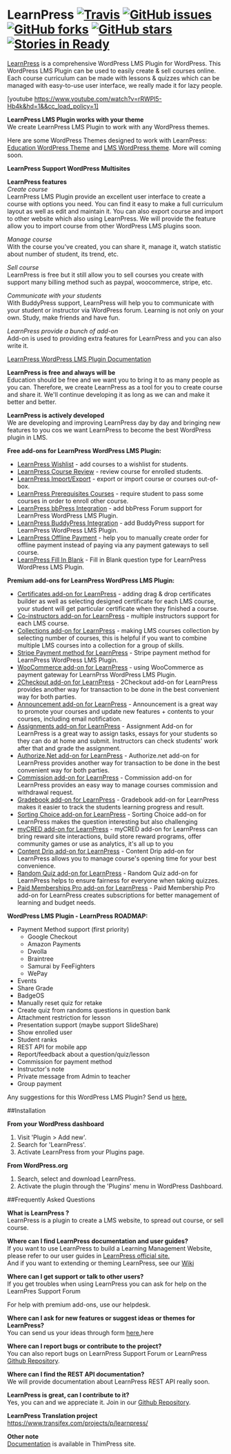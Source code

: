 # LearnPress  [![Travis](https://img.shields.io/travis/LearnPress/learnpress/develop.svg)](https://travis-ci.org/LearnPress/learnpress) [![GitHub issues](https://img.shields.io/github/issues/LearnPress/LearnPress.svg)](https://github.com/LearnPress/LearnPress/issues) [![GitHub forks](https://img.shields.io/github/forks/LearnPress/LearnPress.svg)](https://github.com/LearnPress/LearnPress/network) [![GitHub stars](https://img.shields.io/github/stars/LearnPress/LearnPress.svg)](https://github.com/LearnPress/LearnPress/stargazers) [![Stories in Ready](https://badge.waffle.io/LearnPress/LearnPress.svg?label=ready&title=Ready)](http://waffle.io/LearnPress/LearnPress)

<a href="http://thimpress.com/learnpress" target="_blank">LearnPress</a> is a comprehensive WordPress LMS Plugin for WordPress. This WordPress LMS Plugin can be used to easily create & sell courses online. Each course curriculum can be made with lessons & quizzes which can be managed with easy-to-use user interface, we really made it for lazy people.  

[youtube https://www.youtube.com/watch?v=rRWPl5-Hb4k&hd=1&&cc_load_policy=1]

**LearnPress LMS Plugin works with your theme**  
We create LearnPress LMS Plugin to work with any WordPress themes.

Here are some WordPress Themes designed to work with LearnPress: [Education WordPress Theme](http://themeforest.net/item/education-wordpress-theme-education-wp/14058034 "Education WordPress Theme") and [LMS WordPress theme](http://themeforest.net/item/lms-wordpress-theme-elearning-wp/11797847 "LMS WordPress Theme"). More will coming soon.


**LearnPress Support WordPress Multisites**

**LearnPress features**  
*Create course*  
LearnPress LMS Plugin provide an excellent user interface to create a course with options you need. You can find it easy to make a full curriculum layout as well as edit and maintain it.
You can also export course and import to other website which also using LearnPress. We will provide the feature allow you to import course from other WordPress LMS plugins soon.  

*Manage course*  
With the course you've created, you can share it, manage it, watch statistic about number of student, its trend, etc.  

*Sell course*  
LearnPress is free but it still allow you to sell courses you create with support many billing method such as paypal, woocommerce, stripe, etc.  

*Communicate with your students*  
With BuddyPress support, LearnPress will help you to communicate with your student or instructor via WordPress forum. Learning is not only on your own. Study, make friends and have fun.  

*LearnPress provide a bunch of add-on*  
Add-on is used to providing extra features for LearnPress and you can also write it.  

<a href="http://docs.thimpress.com/learnpress" target="_blank">LearnPress WordPress LMS Plugin Documentation</a>

**LearnPress is free and always will be**  
Education should be free and we want you to bring it to as many people as you can. Therefore, we create LearnPress as a tool for you to create course and share it. We'll continue developing it as long as we can and make it better and better.  

**LearnPress is actively developed**  
We are developing and improving LearnPress day by day and bringing new features to you cos we want LearnPress to become the best WordPress plugin in LMS.

**Free add-ons for LearnPress WordPress LMS Plugin:**

- [LearnPress Wishlist](https://wordpress.org/plugins/learnpress-wishlist) - add courses to a wishlist for students.
- [LearnPress Course Review](https://wordpress.org/plugins/learnpress-course-review) - review course for enrolled students.
- [LearnPress Import/Export](https://wordpress.org/plugins/learnpress-import-export) - export or import course or courses out-of-box.
- [LearnPress Prerequisites Courses](https://wordpress.org/plugins/learnpress-prerequisites-courses) - require student to pass some courses in order to enroll other course.
- [LearnPress bbPress Integration](https://wordpress.org/plugins/learnpress-bbpress) - add bbPress Forum support for LearnPress WordPress LMS Plugin.
- [LearnPress BuddyPress Integration](https://wordpress.org/plugins/learnpress-buddypress) - add BuddyPress support for LearnPress WordPress LMS Plugin.
- [LearnPress Offline Payment](https://wordpress.org/plugins/learnpress-offline-payment) - help you to manually create order for offline payment instead of paying via any payment gateways to sell course.
- [LearnPress Fill In Blank](https://wordpress.org/plugins/learnpress-fill-in-blank) - Fill in Blank question type for LearnPress WordPress LMS Plugin.

**Premium add-ons for LearnPress WordPress LMS Plugin:**

- [Certificates add-on for LearnPress](http://thimpress.com/shop/certificates-add-on-for-learnpress/) - adding drag & drop certificates builder as well as selecting designed certificate for each LMS course, your student will get particular certificate when they finished a course.
- [Co-instructors add-on for LearnPress](http://thimpress.com/shop/co-instructors-add-on-for-learnpress/) - multiple instructors support for each LMS course.
- [Collections add-on for LearnPress](http://thimpress.com/shop/collections-add-on-for-learnpress/) - making LMS courses collection by selecting number of courses, this is helpful if you want to combine multiple LMS courses into a collection for a group of skills.
- [Stripe Payment method for LearnPress](http://thimpress.com/shop/stripe-add-on-for-learnpress/) - Stripe payment method for LearnPress WordPress LMS Plugin.
- [WooCommerce add-on for LearnPress](http://thimpress.com/shop/woocommerce-add-on-for-learnpress/) - using WooCommerce as payment gateway for LearnPrss WordPress LMS Plugin.
- [2Checkout add-on for LearnPress](https://thimpress.com/product/2checkout-add-learnpress/) - 2Checkout add-on for LearnPress provides another way for transaction to be done in the best convenient way for both parties.
- [Announcement add-on for LearnPress](https://thimpress.com/product/announcement-add-on-for-learnpress/) - Announcement is a great way to promote your courses and update new features + contents to your courses, including email notification.
- [Assignments add-on for LearnPress](https://thimpress.com/product/assignments-add-on-for-learnpress/) - Assignment Add-on for LearnPress is a great way to assign tasks, essays for your students so they can do at home and submit. Instructors can check students' work after that and grade the assignment.
- [Authorize.Net add-on for LearnPress](https://thimpress.com/product/authorize-net-add-on-learnpress/) - Authorize.net add-on for LearnPress provides another way for transaction to be done in the best convenient way for both parties.
- [Commission add-on for LearnPress](https://thimpress.com/product/commission-add-on-for-learnpress/) - Commission add-on for LearnPress provides an easy way to manage courses commission and withdrawal request.
- [Gradebook add-on for LearnPress](https://thimpress.com/product/gradebook-add-on-for-learnpress/) - Gradebook add-on for LearnPress makes it easier to track the students learning progress and result.
- [Sorting Choice add-on for LearnPress](https://thimpress.com/product/sorting-choice-add-on-for-learnpress/) - Sorting Choice add-on for LearnPress makes the question interesting but also challenging
- [myCRED add-on for LearnPress](https://thimpress.com/product/mycred-add-on-for-learnpress/) - myCRED add-on for LearnPress can bring reward site interactions, build store reward programs, offer community games or use as analytics, it's all up to you
- [Content Drip add-on for LearnPress](https://thimpress.com/product/content-drip-add-on-for-learnpress/) - Content Drip add-on for LearnPress allows you to manage course's opening time for your best convenience.
- [Random Quiz add-on for LearnPress](https://thimpress.com/product/random-quiz-add-on-for-learnpress/) - Random Quiz add-on for LearnPress helps to ensure fairness for everyone when taking quizzes.
- [Paid Memberships Pro add-on for LearnPress](https://thimpress.com/product/paid-memberships-pro-add-learnpress/) - Paid Membership Pro add-on for LearnPress creates subscriptions for better management of learning and budget needs.

**WordPress LMS Plugin - LearnPress ROADMAP:**

- Payment Method support (first priority)
	- Google Checkout
	- Amazon Payments
	- Dwolla
	- Braintree
	- Samurai by FeeFighters
	- WePay
- Events
- Share Grade
- BadgeOS
- Manually reset quiz for retake
- Create quiz from randoms questions in question bank
- Attachment restriction for lesson
- Presentation support (maybe support SlideShare)
- Show enrolled user
- Student ranks
- REST API for mobile app
- Report/feedback about a question/quiz/lesson
- Commission for payment method
- Instructor's note
- Private message from Admin to teacher
- Group payment

Any suggestions for this WordPress LMS Plugin? Send us <a href="http://thimpress.com/learnpress-suggestion/" target="_blank">here.</a>


##Installation

**From your WordPress dashboard**  
1. Visit 'Plugin > Add new'.  
2. Search for 'LearnPress'.  
3. Activate LearnPress from your Plugins page.  

**From WordPress.org**  
1. Search, select and download LearnPress.  
2. Activate the plugin through the 'Plugins' menu in WordPress Dashboard.  

##Frequently Asked Questions  

**What is LearnPress ?**  
LearnPress is a plugin to create a LMS website, to spread out course, or sell course.  

**Where can I find LearnPress documentation and user guides?**  
If you want to use LearnPress to build a Learning Management Website, please refer to our user guides in <a href="http://docs.thimpress.com/learnpress/" target="_blank">LearnPress official site.</a>  
And if you want to extending or theming LearnPress, see our <a href="https://github.com/LearnPress/LearnPress/wiki">Wiki</a>  

**Where can I get support or talk to other users?**  
If you get troubles when using LearnPress you can ask for help on the LearnPres Support Forum

For help with premium add-ons, use our helpdesk.

**Where can I ask for new features or suggest ideas or themes for LearnPress?**  
You can send us your ideas through form <a href="http://thimpress.com/learnpress-suggestion/" target="_blank">here.</a>here

**Where can I report bugs or contribute to the project?**  
You can also report bugs on LearnPress Support Forum or LearnPress <a href="https://github.com/LearnPress/LearnPress/issues" target="_blank">Github Repository</a>.

**Where can I find the REST API documentation?**  
We will provide documentation about LearnPress REST API really soon.

**LearnPress is great, can I contribute to it?**  
Yes, you can and we appreciate it. Join in our <a href="https://github.com/LearnPress/LearnPress" target="_blank">Github Repository</a>.  

**LearnPress Translation project**
https://www.transifex.com/projects/p/learnpress/  

**Other note**  
<a href="http://docs.thimpress.com/learnpress" target="_blank">Documentation</a> is available in ThimPress site.  
